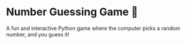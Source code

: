 # Number Guessing Game 🎲
A fun and interactive Python game where the computer picks a random number, and you guess it!

